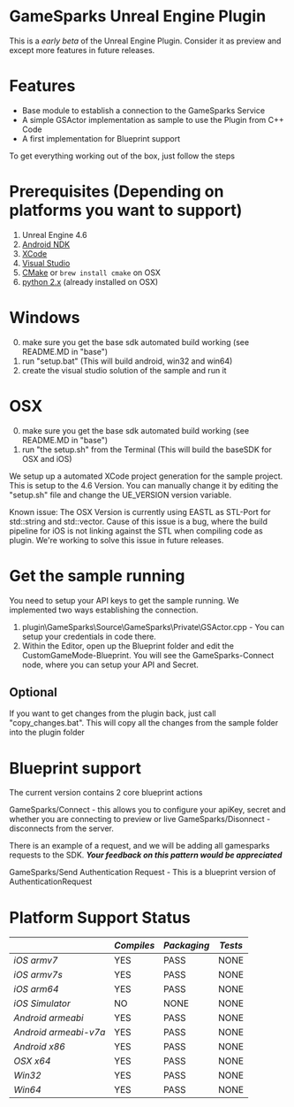 # GameSparks Unreal Engine Plugin

This is a *early beta* of the Unreal Engine Plugin. Consider it as preview and except more features in future releases. 

# Features

* Base module to establish a connection to the GameSparks Service
* A simple GSActor implementation as sample to use the Plugin from C++ Code
* A first implementation for Blueprint support 

To get everything working out of the box, just follow the steps

# Prerequisites (Depending on platforms you want to support)
1. Unreal Engine 4.6
2. [Android NDK](https://developer.android.com/tools/sdk/ndk/index.html#download)
3. [XCode](https://developer.apple.com/xcode/downloads/)
4. [Visual Studio](http://www.visualstudio.com/downloads/download-visual-studio-vs.aspx)
5. [CMake](http://www.cmake.org/download/) or ```brew install cmake``` on OSX
6. [python 2.x](https://www.python.org/downloads/) (already installed on OSX)

# Windows 

0. make sure you get the base sdk automated build working (see README.MD in "base")
1. run "setup.bat" (This will build android, win32 and win64)
2. create the visual studio solution of the sample and run it

# OSX

0. make sure you get the base sdk automated build working (see README.MD in "base")
1. run "the setup.sh" from the Terminal (This will build the baseSDK for OSX and iOS)

We setup up a automated XCode project generation for the sample project. This is setup to the 4.6 Version. You can manually change it by editing the "setup.sh" file and change the UE_VERSION version variable.

Known issue: The OSX Version is currently using EASTL as STL-Port for std::string and std::vector. Cause of this issue is a bug, where the build pipeline for iOS is not linking against the STL when compiling code as plugin. We're working to solve this issue in future releases.

# Get the sample running

You need to setup your API keys to get the sample running. We implemented two ways establishing the connection.

1. plugin\GameSparks\Source\GameSparks\Private\GSActor.cpp - You can setup your credentials in code there. 
2. Within the Editor, open up the Blueprint folder and edit the CustomGameMode-Blueprint. You will see the GameSparks-Connect node, where you can setup your API and Secret.


## Optional

If you want to get changes from the plugin back, just call "copy_changes.bat". This will copy all the changes from the sample folder into the plugin folder

# Blueprint support

The current version contains 2 core blueprint actions

GameSparks/Connect - this allows you to configure your apiKey, secret and whether you are connecting to preview or live
GameSparks/Disonnect - disconnects from the server.

There is an example of a request, and we will be adding all gamesparks requests to the SDK. ***Your feedback on this pattern would be appreciated***

GameSparks/Send Authentication Request - This is a blueprint version of AuthenticationRequest






# Platform Support Status

|                        | *Compiles* | *Packaging* | *Tests* |
|------------------------|------------|-------------|---------|
| *iOS armv7*            |    YES     |     PASS    |   NONE  |
| *iOS armv7s*           |    YES     |     PASS    |   NONE  |
| *iOS arm64*            |    YES     |     PASS    |   NONE  |
| *iOS Simulator*        |    NO      |     NONE    |   NONE  |
| *Android armeabi*      |    YES     |     PASS    |   NONE  |
| *Android armeabi-v7a*  |    YES     |     PASS    |   NONE  |
| *Android x86*          |    YES     |     PASS    |   NONE  |
| *OSX x64*              |    YES     |     PASS    |   NONE  |
| *Win32*                |    YES     |     PASS    |   NONE  |
| *Win64*                |    YES     |     PASS    |   NONE  |
